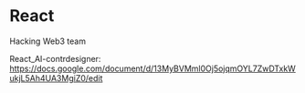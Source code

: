 # React
Hacking Web3 team

React_AI-contrdesigner:
https://docs.google.com/document/d/13MyBVMml0Oj5ojqmOYL7ZwDTxkWukjL5Ah4UA3MgiZ0/edit
